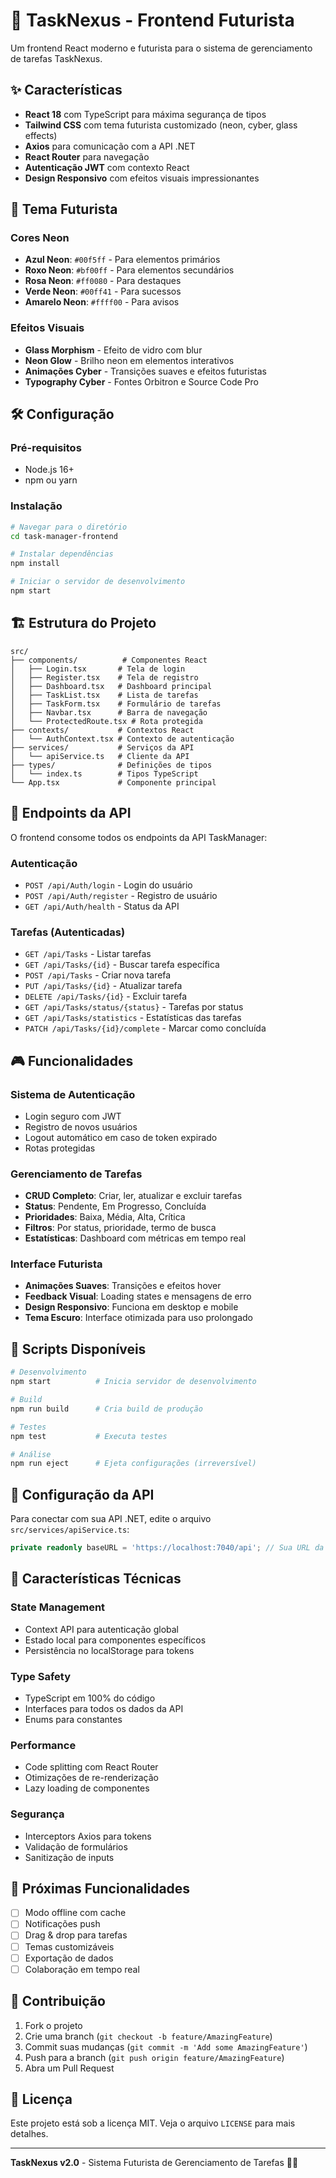
# 🚀 TaskNexus - Frontend Futurista

Um frontend React moderno e futurista para o sistema de gerenciamento de tarefas TaskNexus.

## ✨ Características

- **React 18** com TypeScript para máxima segurança de tipos
- **Tailwind CSS** com tema futurista customizado (neon, cyber, glass effects)
- **Axios** para comunicação com a API .NET
- **React Router** para navegação
- **Autenticação JWT** com contexto React
- **Design Responsivo** com efeitos visuais impressionantes

## 🎨 Tema Futurista

### Cores Neon
- **Azul Neon**: `#00f5ff` - Para elementos primários
- **Roxo Neon**: `#bf00ff` - Para elementos secundários
- **Rosa Neon**: `#ff0080` - Para destaques
- **Verde Neon**: `#00ff41` - Para sucessos
- **Amarelo Neon**: `#ffff00` - Para avisos

### Efeitos Visuais
- **Glass Morphism** - Efeito de vidro com blur
- **Neon Glow** - Brilho neon em elementos interativos
- **Animações Cyber** - Transições suaves e efeitos futuristas
- **Typography Cyber** - Fontes Orbitron e Source Code Pro

## 🛠️ Configuração

### Pré-requisitos
- Node.js 16+
- npm ou yarn

### Instalação
```bash
# Navegar para o diretório
cd task-manager-frontend

# Instalar dependências
npm install

# Iniciar o servidor de desenvolvimento
npm start
```

## 🏗️ Estrutura do Projeto

```
src/
├── components/          # Componentes React
│   ├── Login.tsx       # Tela de login
│   ├── Register.tsx    # Tela de registro
│   ├── Dashboard.tsx   # Dashboard principal
│   ├── TaskList.tsx    # Lista de tarefas
│   ├── TaskForm.tsx    # Formulário de tarefas
│   ├── Navbar.tsx      # Barra de navegação
│   └── ProtectedRoute.tsx # Rota protegida
├── contexts/           # Contextos React
│   └── AuthContext.tsx # Contexto de autenticação
├── services/           # Serviços da API
│   └── apiService.ts   # Cliente da API
├── types/              # Definições de tipos
│   └── index.ts        # Tipos TypeScript
└── App.tsx             # Componente principal
```

## 🔌 Endpoints da API

O frontend consome todos os endpoints da API TaskManager:

### Autenticação
- `POST /api/Auth/login` - Login do usuário
- `POST /api/Auth/register` - Registro de usuário
- `GET /api/Auth/health` - Status da API

### Tarefas (Autenticadas)
- `GET /api/Tasks` - Listar tarefas
- `GET /api/Tasks/{id}` - Buscar tarefa específica
- `POST /api/Tasks` - Criar nova tarefa
- `PUT /api/Tasks/{id}` - Atualizar tarefa
- `DELETE /api/Tasks/{id}` - Excluir tarefa
- `GET /api/Tasks/status/{status}` - Tarefas por status
- `GET /api/Tasks/statistics` - Estatísticas das tarefas
- `PATCH /api/Tasks/{id}/complete` - Marcar como concluída

## 🎮 Funcionalidades

### Sistema de Autenticação
- Login seguro com JWT
- Registro de novos usuários
- Logout automático em caso de token expirado
- Rotas protegidas

### Gerenciamento de Tarefas
- **CRUD Completo**: Criar, ler, atualizar e excluir tarefas
- **Status**: Pendente, Em Progresso, Concluída
- **Prioridades**: Baixa, Média, Alta, Crítica
- **Filtros**: Por status, prioridade, termo de busca
- **Estatísticas**: Dashboard com métricas em tempo real

### Interface Futurista
- **Animações Suaves**: Transições e efeitos hover
- **Feedback Visual**: Loading states e mensagens de erro
- **Design Responsivo**: Funciona em desktop e mobile
- **Tema Escuro**: Interface otimizada para uso prolongado

## 🚀 Scripts Disponíveis

```bash
# Desenvolvimento
npm start          # Inicia servidor de desenvolvimento

# Build
npm run build      # Cria build de produção

# Testes
npm test           # Executa testes

# Análise
npm run eject      # Ejeta configurações (irreversível)
```

## 🔧 Configuração da API

Para conectar com sua API .NET, edite o arquivo `src/services/apiService.ts`:

```typescript
private readonly baseURL = 'https://localhost:7040/api'; // Sua URL da API
```

## 🌟 Características Técnicas

### State Management
- Context API para autenticação global
- Estado local para componentes específicos
- Persistência no localStorage para tokens

### Type Safety
- TypeScript em 100% do código
- Interfaces para todos os dados da API
- Enums para constantes

### Performance
- Code splitting com React Router
- Otimizações de re-renderização
- Lazy loading de componentes

### Segurança
- Interceptors Axios para tokens
- Validação de formulários
- Sanitização de inputs

## 🎯 Próximas Funcionalidades

- [ ] Modo offline com cache
- [ ] Notificações push
- [ ] Drag & drop para tarefas
- [ ] Temas customizáveis
- [ ] Exportação de dados
- [ ] Colaboração em tempo real

## 🤝 Contribuição

1. Fork o projeto
2. Crie uma branch (`git checkout -b feature/AmazingFeature`)
3. Commit suas mudanças (`git commit -m 'Add some AmazingFeature'`)
4. Push para a branch (`git push origin feature/AmazingFeature`)
5. Abra um Pull Request

## 📜 Licença

Este projeto está sob a licença MIT. Veja o arquivo `LICENSE` para mais detalhes.

---

**TaskNexus v2.0** - Sistema Futurista de Gerenciamento de Tarefas 🚀✨
